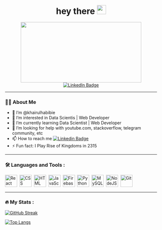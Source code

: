 <div align="center">
<h1>
  hey there
  <img src="https://media.giphy.com/media/hvRJCLFzcasrR4ia7z/giphy.gif" width="30px"/>
</h1>
  
  <img src="https://media.giphy.com/media/dWesBcTLavkZuG35MI/giphy.gif" width="400" height="200"/>
  <div id="badges">
    <a href="https://www.linkedin.com/in/khairul-habibie-460833140/">
      <img src="https://img.shields.io/badge/LinkedIn-blue?style=for-the-badge&logo=linkedin&logoColor=white" alt="LinkedIn Badge"/>
    </a>
  </div>
</div>
                                                                                                                                  
---

### :man_technologist: About Me

- 👋 I’m @khairulhabibie
- 👀 I’m interested in Data Scientis | Web Developer
- 🌱 I’m currently learning Data Scientist | Web Developer
- 🤔 I’m looking for help with youtube.com, stackoverflow, telegram community, etc
- 📫 How to reach me [![Linkedin Badge](https://img.shields.io/badge/-LINKEDIN-blue?style=flat&logo=Linkedin&logoColor=white)](https://www.linkedin.com/in/khairul-habibie-460833140)
- ⚡ Fun fact: I Play Rise of Kingdoms in 2315

---

### :hammer_and_wrench: Languages and Tools :

<div>
  <img src="https://github.com/khairulhabibie/devicon/blob/master/icons/react/react-original-wordmark.svg" title="React" alt="React" width="40" height="40"/>&nbsp;
  <img src="https://github.com/khairulhabibie/devicon/blob/master/icons/css3/css3-plain-wordmark.svg"  title="CSS3" alt="CSS" width="40" height="40"/>&nbsp;
  <img src="https://github.com/khairulhabibie/devicon/blob/master/icons/html5/html5-original.svg" title="HTML5" alt="HTML" width="40" height="40"/>&nbsp;
  <img src="https://github.com/khairulhabibie/devicon/blob/master/icons/javascript/javascript-original.svg" title="JavaScript" alt="JavaScript" width="40" height="40"/>&nbsp;
  <img src="https://github.com/khairulhabibie/devicon/blob/master/icons/firebase/firebase-plain-wordmark.svg" title="Firebase" alt="Firebase" width="40" height="40"/>&nbsp;
  <img src="https://github.com/khairulhabibie/devicon/blob/master/icons/python/python-original-wordmark.svg" title="Python" alt="Python" width="40" height="40"/>&nbsp;
  <img src="https://github.com/khairulhabibie/devicon/blob/master/icons/mysql/mysql-original-wordmark.svg" title="MySQL"  alt="MySQL" width="40" height="40"/>&nbsp;
  <img src="https://github.com/khairulhabibie/devicon/blob/master/icons/nodejs/nodejs-original-wordmark.svg" title="NodeJS" alt="NodeJS" width="40" height="40"/>&nbsp;
  <img src="https://github.com/khairulhabibie/devicon/blob/master/icons/git/git-original-wordmark.svg" title="Git" **alt="Git" width="40" height="40"/>
</div>

---

### :fire: My Stats :

[![GitHub Streak](http://github-readme-streak-stats.herokuapp.com?user=khairulhabibie&theme=dark&background=000000)](https://git.io/streak-stats)

[![Top Langs](https://github-readme-stats.vercel.app/api/top-langs/?username=khairulhabibie&layout=compact&theme=vision-friendly-dark)](https://github.com/anuraghazra/github-readme-stats)
